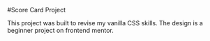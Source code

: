 #Score Card Project

This project was built to revise my vanilla CSS skills. The design is a beginner project on frontend mentor.